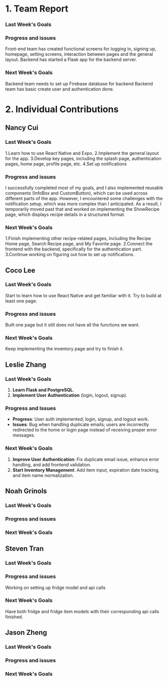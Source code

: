 # 1. Team Report

### Last Week's Goals

### Progress and issues
Front-end team has created functional screens for logging in, signing up, homepage, setting screens, interaction between pages and the general layout. Backend has started a Flask app for the backend server.
### Next Week's Goals
Backend team needs to set up Firebase database for backend
Backend team has basic create user and authentication done.

# 2. Individual Contributions
## Nancy Cui
### Last Week's Goals
1.Learn how to use React Native and Expo.
2.Implement the general layout for the app.
3.Develop key pages, including the splash page, authentication pages, home page, profile page, etc.
4.Set up notifications
### Progress and issues
I successfully completed most of my goals, and I also implemented reusable components (InfoBox and CustomButton), 
which can be used across different parts of the app. However, I encountered some challenges with the notification setup, 
which was more complex than I anticipated. As a result, I temporarily moved past that and worked on implementing the ShowRecipe page, which displays recipe details in a structured format.
### Next Week's Goals
1.Finish implementing other recipe-related pages, including the Recipe Home page, Search Recipe page, and My Favorite page.
2.Connect the frontend with the backend, specifically for the authentication part.
3.Continue working on figuring out how to set up notifications.

## Coco Lee
### Last Week's Goals
Start to learn how to use React Native and get familiar with it. Try to build at least one page.

### Progress and issues
Built one page but it still does not have all the functions we want.

### Next Week's Goals
Keep implementing the inventory page and try to finish it.

## Leslie Zhang
### Last Week's Goals
1. **Learn Flask and PostgreSQL**.
2. **Implement User Authentication** (login, logout, signup).
### Progress and Issues
- **Progress**: User auth implemented; login, signup, and logout work.
- **Issues**: Bug when handling duplicate emails; users are incorrectly redirected to the home or login page instead of receiving proper error messages.
### Next Week's Goals
1. **Improve User Authentication**: Fix duplicate email issue, enhance error handling, and add frontend validation.
2. **Start Inventory Management**: Add item input, expiration date tracking, and item name normalization.

## Noah Grinols
### Last Week's Goals

### Progress and issues

### Next Week's Goals

## Steven Tran
### Last Week's Goals

### Progress and issues
Working on setting up fridge model and api calls
### Next Week's Goals
Have both fridge and fridge item models with their corresponding api calls finished.
## Jason Zheng 
### Last Week's Goals

### Progress and issues

### Next Week's Goals

